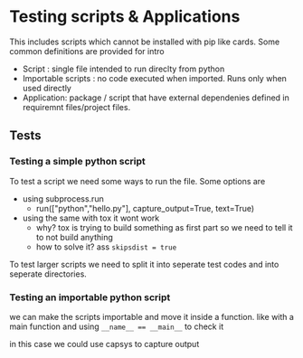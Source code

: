 # Testing scripts & Applications

This includes scripts which cannot be installed with pip like cards. Some common definitions are provided for intro

* Script : single file intended to run direclty from python
* Importable scripts : no code executed when imported. Runs only when used directly
* Application: package / script that have external dependenies defined in requiremnt files/project files.

## Tests

### Testing a simple python script

To test a script we need some ways to run the file. Some options are

* using subprocess.run
  * run(["python","hello.py"], capture_output=True, text=True)
* using the same with tox it wont work
  * why? tox is trying to build something as first part so we need to tell it to not build anything
  * how to solve it? ass `skipsdist = true`

To test larger scripts we need to split it into seperate test codes and into seperate directories.

### Testing an importable python script

we can make the scripts importable and move it inside a function. like with a main function and using `__name__ == __main__` to check it

in this case we could use capsys to capture output

